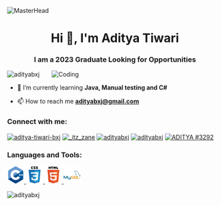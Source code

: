 ![MasterHead](https://mir-s3-cdn-cf.behance.net/project_modules/fs/54b6c068097599.5b50bca476b9b.gif)
<h1 align="center">Hi 👋, I'm Aditya Tiwari</h1>
<h3 align="center">I am a 2023 Graduate Looking for Opportunities
<!-- <h4 align="center">Languages- C++, Python</h4>
<h4 align="center">Technologies- HTML5, CSS3, Git/GitHub, Django.</h4>
<h4 align="center">Database- MySQL</h3>
<h4 align="center">Familiar with- Java, JavaScript</h4>
<h4 align="center">Operating system- Linux, Windows</h4>
<h4 align="center">Achievements- 5 star in C++ on Hacker Rank, 65th rank in my institute as per GFG in problem solving.</h4> -->
</h3>
<img align="right" alt="Coding" width="400" src="https://i.pinimg.com/736x/36/70/08/367008ce7dca42f913990643a85adb69.jpg">
<p align="left"> <img src="https://komarev.com/ghpvc/?username=adityabxj&label=Profile%20views&color=0e75b6&style=flat" alt="adityabxj" /> </p>

- 🌱 I’m currently learning **Java, Manual testing and C#**

- 📫 How to reach me **adityabxj@gmail.com**

<h3 align="left">Connect with me:</h3>
<p align="left">
<a href="https://linkedin.com/in/aditya-tiwari-bxj" target="blank"><img align="center" src="https://raw.githubusercontent.com/rahuldkjain/github-profile-readme-generator/master/src/images/icons/Social/linked-in-alt.svg" alt="aditya-tiwari-bxj" height="30" width="40" /></a>
<a href="https://instagram.com/_aditya._tiwari" target="blank"><img align="center" src="https://raw.githubusercontent.com/rahuldkjain/github-profile-readme-generator/master/src/images/icons/Social/instagram.svg" alt="_itz_zane" height="30" width="40" /></a>
<a href="https://www.codechef.com/users/adityabxj" target="blank"><img align="center" src="https://cdn.jsdelivr.net/npm/simple-icons@3.1.0/icons/codechef.svg" alt="adityabxj" height="30" width="40" /></a>
<a href="https://auth.geeksforgeeks.org/user/adityabxj" target="blank"><img align="center" src="https://raw.githubusercontent.com/rahuldkjain/github-profile-readme-generator/master/src/images/icons/Social/geeks-for-geeks.svg" alt="adityabxj" height="30" width="40" /></a>
<a href="https://discord.gg/ADITYA #3292" target="blank"><img align="center" src="https://raw.githubusercontent.com/rahuldkjain/github-profile-readme-generator/master/src/images/icons/Social/discord.svg" alt="ADITYA #3292" height="30" width="40" /></a>
</p>

<h3 align="left">Languages and Tools:</h3>
<p align="left"> <a href="https://www.w3schools.com/cpp/" target="_blank" rel="noreferrer"> <img src="https://raw.githubusercontent.com/devicons/devicon/master/icons/cplusplus/cplusplus-original.svg" alt="cplusplus" width="40" height="40"/> </a> <a href="https://www.w3schools.com/css/" target="_blank" rel="noreferrer"> <img src="https://raw.githubusercontent.com/devicons/devicon/master/icons/css3/css3-original-wordmark.svg" alt="css3" width="40" height="40"/> </a> <a href="https://www.w3.org/html/" target="_blank" rel="noreferrer"> <img src="https://raw.githubusercontent.com/devicons/devicon/master/icons/html5/html5-original-wordmark.svg" alt="html5" width="40" height="40"/> </a> <a href="https://www.mysql.com/" target="_blank" rel="noreferrer"> <img src="https://raw.githubusercontent.com/devicons/devicon/master/icons/mysql/mysql-original-wordmark.svg" alt="mysql" width="40" height="40"/> </a> </p>

<p><img align="center" src="https://github-readme-stats.vercel.app/api/top-langs?username=adityabxj&show_icons=true&locale=en&layout=compact" alt="adityabxj" /></p>
